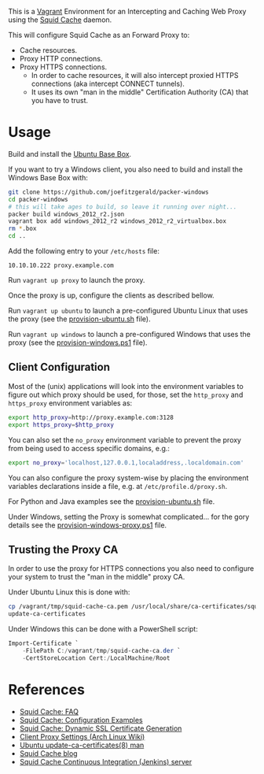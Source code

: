 This is a [Vagrant](https://www.vagrantup.com/) Environment for an Intercepting and Caching Web Proxy using the [Squid Cache](http://www.squid-cache.org/) daemon.

This will configure Squid Cache as an Forward Proxy to:

* Cache resources.
* Proxy HTTP connections.
* Proxy HTTPS connections.
  * In order to cache resources, it will also intercept proxied HTTPS connections (aka intercept CONNECT tunnels). 
  * It uses its own "man in the middle" Certification Authority (CA) that you have to trust.


# Usage

Build and install the [Ubuntu Base Box](https://github.com/rgl/ubuntu-vagrant).

If you want to try a Windows client, you also need to build and install the Windows Base Box with:

```bash
git clone https://github.com/joefitzgerald/packer-windows
cd packer-windows
# this will take ages to build, so leave it running over night...
packer build windows_2012_r2.json
vagrant box add windows_2012_r2 windows_2012_r2_virtualbox.box
rm *.box
cd ..
```

Add the following entry to your `/etc/hosts` file:

```
10.10.10.222 proxy.example.com
```

Run `vagrant up proxy` to launch the proxy.

Once the proxy is up, configure the clients as described bellow.

Run `vagrant up ubuntu` to launch a pre-configured Ubuntu Linux that uses the proxy (see the [provision-ubuntu.sh](provision-ubuntu.sh) file).

Run `vagrant up windows` to launch a pre-configured Windows that uses the proxy (see the [provision-windows.ps1](provision-windows.ps1) file).


## Client Configuration

Most of the (unix) applications will look into the environment variables to figure out which proxy
should be used, for those, set the `http_proxy` and `https_proxy` environment variables as:

```bash
export http_proxy=http://proxy.example.com:3128
export https_proxy=$http_proxy
```

You can also set the `no_proxy` environment variable to prevent the proxy from being used to access specific domains, e.g.:

```bash
export no_proxy='localhost,127.0.0.1,localaddress,.localdomain.com'
```

You can also configure the proxy system-wise by placing the environment variables declarations inside a file, e.g. at `/etc/profile.d/proxy.sh`.

For Python and Java examples see the [provision-ubuntu.sh](provision-ubuntu.sh) file.


Under Windows, setting the Proxy is somewhat complicated... for the gory details see the [provision-windows-proxy.ps1](provision-windows-proxy.ps1) file.


## Trusting the Proxy CA

In order to use the proxy for HTTPS connections you also need to configure your system to trust the "man in the middle" proxy CA.

Under Ubuntu Linux this is done with:

```bash
cp /vagrant/tmp/squid-cache-ca.pem /usr/local/share/ca-certificates/squid-cache-ca.crt
update-ca-certificates
```

Under Windows this can be done with a PowerShell script:

```powershell
Import-Certificate `
    -FilePath C:/vagrant/tmp/squid-cache-ca.der `
    -CertStoreLocation Cert:/LocalMachine/Root
```


# References

* [Squid Cache: FAQ](http://wiki.squid-cache.org/SquidFaq)
* [Squid Cache: Configuration Examples](http://wiki.squid-cache.org/CategoryConfigExample)
* [Squid Cache: Dynamic SSL Certificate Generation](http://wiki.squid-cache.org/Features/DynamicSslCert)
* [Client Proxy Settings (Arch Linux Wiki)](https://wiki.archlinux.org/index.php/proxy_settings)
* [Ubuntu update-ca-certificates(8) man](http://manpages.ubuntu.com/manpages/xenial/man8/update-ca-certificates.8.html)
* [Squid Cache blog](https://squidproxy.wordpress.com/)
* [Squid Cache Continuous Integration (Jenkins) server](http://build.squid-cache.org/)
